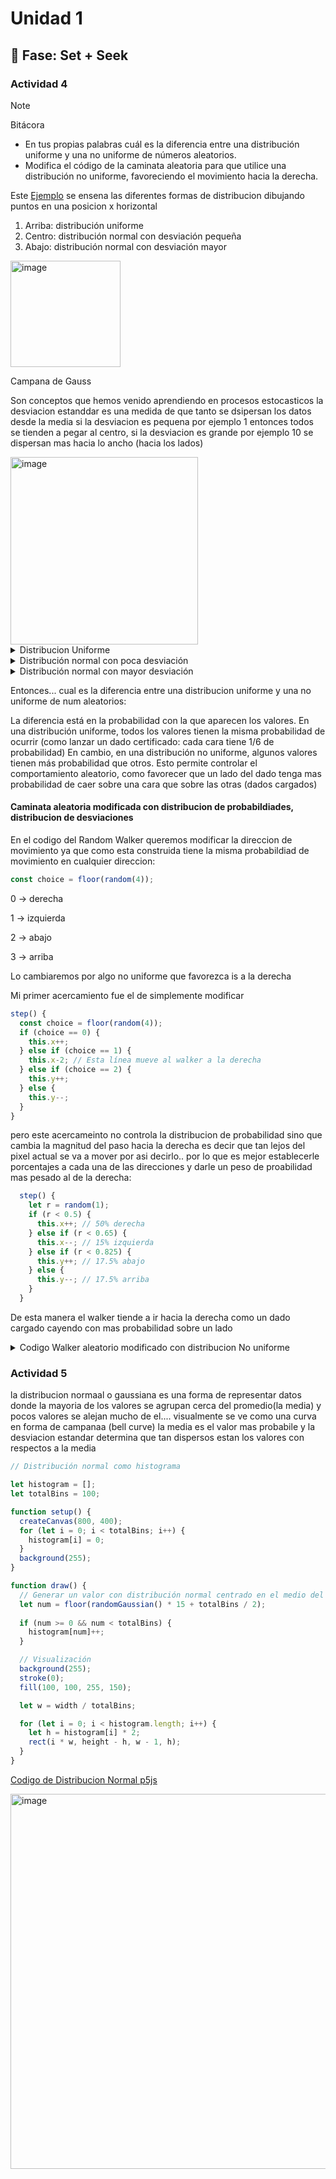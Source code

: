 # Unidad 1

## 🔎 Fase: Set + Seek

### Actividad 4

> [!NOTE]
> Bitácora
> 
> - En tus propias palabras cuál es la diferencia entre una distribución uniforme y una no uniforme de números aleatorios.
> - Modifica el código de la caminata aleatoria para que utilice una distribución no uniforme, favoreciendo el movimiento hacia la derecha.

Este [Ejemplo](https://juanferfranco.github.io/simulacion-2025-20/units/unit1/) se ensena las diferentes formas de distribucion dibujando puntos en una posicion x horizontal

1. Arriba: distribución uniforme
2. Centro: distribución normal con desviación pequeña
3. Abajo: distribución normal con desviación mayor

<img width="176" height="170" alt="image" src="https://github.com/user-attachments/assets/01c2d2e4-fb31-48c2-9714-e8f30c3ed4b1" />

Campana de Gauss

Son conceptos que hemos venido aprendiendo en procesos estocasticos la desviacion estanddar es una medida de que tanto se dsipersan los datos desde la media si la desviacion es pequena por ejemplo 1 entonces todos se tienden a pegar al centro, si la desviacion es grande por ejemplo 10 se dispersan mas hacia lo ancho (hacia los lados) 

<img width="300" alt="image" src="https://github.com/user-attachments/assets/61bf9185-a376-44e0-97b2-8c0ccb722436" />

<details>
  <summary>Distribucion Uniforme</summary>

```js
let x = random(100); // Entre 0 y 100, todos los valores con igual probabilidad
let y = 25;
circle(x, y, 5);
```
- El punto puede caer en cualquier parte del eje X.

- Como todos los valores tienen la misma probabilidad, la línea se verá uniformemente poblada.

</details>

<details>
  <summary>Distribución normal con poca desviación</summary>

```js
x = randomGaussian(50); // media = 50, sd = 1 (por defecto) desv. estand.
y = 50;
circle(x, y, 5);
```
- La mayoría de los puntos se agrupan muy cerca de 50.

- Rara vez se alejan mucho.

- Resultado: una línea muy concentrada en el centro (casi como un punto gordo)

</details>

<details>
  <summary>Distribución normal con mayor desviación</summary>

```js
x = randomGaussian(50, 10); // media = 50, sd = 10 desv. estand.
y = 75;
circle(x, y, 5);
```
- También se agrupan cerca de 50, pero ahora se dispersan más.

- A veces aparecen puntos más alejados, pero siguen siendo más frecuentes los cercanos a 50.

- Resultado: una línea con forma de campana
</details>

Entonces... cual es la diferencia entre una distribucion uniforme y una no uniforme de num aleatorios:

La diferencia está en la probabilidad con la que aparecen los valores.
En una distribución uniforme, todos los valores tienen la misma probabilidad de ocurrir (como lanzar un dado certificado: cada cara tiene 1/6 de probabilidad) En cambio, en una distribución no uniforme, algunos valores tienen más probabilidad que otros. Esto permite controlar el comportamiento aleatorio, como favorecer que un lado del dado tenga mas probabilidad de caer sobre una cara que sobre las otras (dados cargados)


#### Caminata aleatoria modificada con distribucion de probabildiades, distribucion de desviaciones 

En el codigo del Random Walker queremos modificar la direccion de movimiento ya que como esta construida tiene la misma probabildiad de movimiento en cualquier direccion:

```js
const choice = floor(random(4));
```
0 → derecha

1 → izquierda

2 → abajo

3 → arriba

Lo cambiaremos por algo no uniforme que favorezca is a la derecha

Mi primer acercamiento fue el de simplemente modificar 

```js
step() {
  const choice = floor(random(4));
  if (choice == 0) {
    this.x++;
  } else if (choice == 1) {
    this.x-2; // Esta línea mueve al walker a la derecha
  } else if (choice == 2) {
    this.y++; 
  } else {
    this.y--;
  }
}

```

pero este acercameinto no controla la distribucion de probabilidad sino que cambia la magnitud del paso hacia la derecha es decir que tan lejos del pixel actual se va a mover por asi decirlo.. por lo que es mejor establecerle porcentajes a cada una de las direcciones y darle un peso de proabilidad mas pesado al de la derecha:

```js
  step() {
    let r = random(1);
    if (r < 0.5) {
      this.x++; // 50% derecha
    } else if (r < 0.65) {
      this.x--; // 15% izquierda
    } else if (r < 0.825) {
      this.y++; // 17.5% abajo
    } else {
      this.y--; // 17.5% arriba
    }
  }
```

De esta manera el walker tiende a ir hacia la derecha como un dado cargado cayendo con mas probabilidad sobre un lado 

<details>
  <summary>Codigo Walker aleatorio modificado con distribucion No uniforme</summary>

#### Random Walker no uniforme

```js
// The Nature of Code
// Daniel Shiffman
// Modificado (Caminata aleatoria con tonos azules)

let walker;

function setup() {
  createCanvas(340, 640);
  walker = new Walker();
  background(0); // Fondo oscuro para resaltar el azul
}

function draw() {
  walker.step();
  walker.show();
}

class Walker {
  constructor() {
    this.x = width / 2;
    this.y = height / 2;
  }

  show() {
    let r = random(0, 30); // rojo
    let g = random(0, 50);  // verde
    let b = random(150, 255);  // azul
    stroke(r,g,b);
    fill(100); // con esto relleno el circulo de gris
    circle(this.x, this.y,15);
  }

  step() {
    let r = random(1);
    if (r < 0.5) {
      this.x++; // 50% derecha
    } else if (r < 0.65) {
      this.x--; // 15% izquierda
    } else if (r < 0.825) {
      this.y++; // 17.5% abajo
    } else {
      this.y--; // 17.5% arriba
    }
  }
}

```

</details>

### Actividad 5

la distribucion normaal o gaussiana es una forma de representar datos donde la mayoria de los valores se agrupan cerca del promedio(la media) y pocos valores se alejan mucho de el.... visualmente se ve como una curva en forma de campanaa (bell curve) la media es el valor mas probabile y la desviacion estandar determina que tan dispersos estan los valores con respectos a la media

```js
// Distribución normal como histograma

let histogram = [];
let totalBins = 100;

function setup() {
  createCanvas(800, 400);
  for (let i = 0; i < totalBins; i++) {
    histogram[i] = 0;
  }
  background(255);
}

function draw() {
  // Generar un valor con distribución normal centrado en el medio del canvas
  let num = floor(randomGaussian() * 15 + totalBins / 2);
  
  if (num >= 0 && num < totalBins) {
    histogram[num]++;
  }

  // Visualización
  background(255);
  stroke(0);
  fill(100, 100, 255, 150);

  let w = width / totalBins;

  for (let i = 0; i < histogram.length; i++) {
    let h = histogram[i] * 2;
    rect(i * w, height - h, w - 1, h);
  }
}
```

[Codigo de Distribucion Normal p5js](https://editor.p5js.org/DanielZafiro/sketches/hws1Q6URz)

<img width="600" alt="image" src="https://github.com/user-attachments/assets/30a0ae8e-7385-4a76-9555-7247fddfb9a0" />


